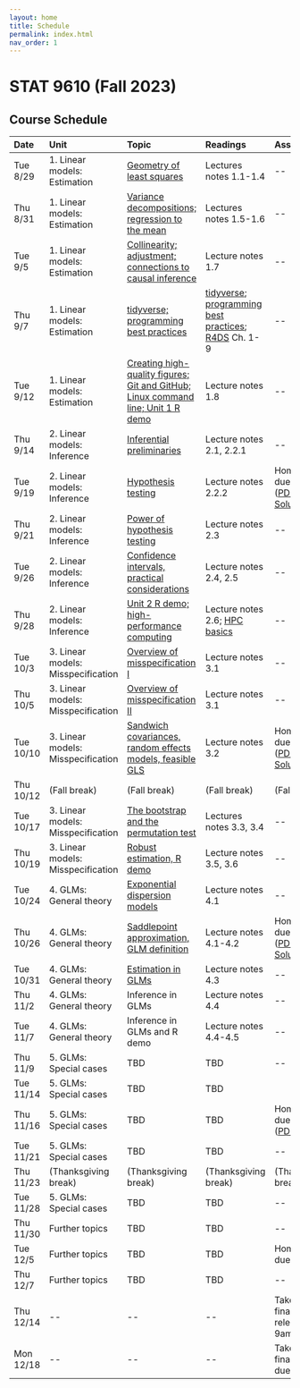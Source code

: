 ```yaml
---
layout: home
title: Schedule
permalink: index.html
nav_order: 1
---
```


# STAT 9610 (Fall 2023)

## Course Schedule

Date | Unit | Topic | Readings | Assignments
:---|:---|:---|:---|:---
Tue 8/29 | 1. Linear models: Estimation | [Geometry of least squares](https://upenn.hosted.panopto.com/Panopto/Pages/Viewer.aspx?id=fcdb9509-6a0e-4e2e-bb68-b04400e9b49e) | Lectures notes 1.1-1.4 | --
Thu 8/31 | 1. Linear models: Estimation | [Variance decompositions; regression to the mean](https://upenn.hosted.panopto.com/Panopto/Pages/Viewer.aspx?id=26fa8d54-e4bf-4d4b-8690-b04401172f63) | Lectures notes 1.5-1.6 | --
Tue 9/5 | 1. Linear models: Estimation | [Collinearity; adjustment; connections to causal inference](https://upenn.hosted.panopto.com/Panopto/Pages/Viewer.aspx?id=f4303309-6dfc-4b41-ae17-b06f0101f8f7) | Lecture notes 1.7 | --
Thu 9/7 | 1. Linear models: Estimation | [tidyverse; programming best practices](https://upenn.hosted.panopto.com/Panopto/Pages/Viewer.aspx?id=dea1451d-a793-4263-9bc4-b074013f203e) | [tidyverse](https://katsevich-teaching.github.io/stat-9610-fall-2023/assets/crash_course_tidyverse.pdf); [programming best practices](https://ekatsevi.github.io/files/best-programming-practices.pdf); [R4DS](https://r4ds.hadley.nz/) Ch. 1-9  | --
Tue 9/12 | 1. Linear models: Estimation | [Creating high-quality figures; Git and GitHub; Linux command line; Unit 1 R demo](https://upenn.hosted.panopto.com/Panopto/Pages/Viewer.aspx?id=9511c953-0000-4af2-a2ff-b05b00d995d1) | Lecture notes 1.8 | --
Thu 9/14 | 2. Linear models: Inference | 	[Inferential preliminaries](https://upenn.hosted.panopto.com/Panopto/Pages/Viewer.aspx?id=ca349ad2-9eec-40db-b05f-b07a004490d4) | Lecture notes 2.1, 2.2.1 | --
Tue 9/19 | 2. Linear models: Inference | 	[Hypothesis testing](https://upenn.hosted.panopto.com/Panopto/Pages/Viewer.aspx?id=d589a287-630f-4717-a7f6-b07b01269ae2) | Lecture notes 2.2.2 | Homework 1 due at 10am ([PDF](https://katsevich-teaching.github.io/stat-9610-fall-2023/assets/homework-1.pdf); [GitHub](https://classroom.github.com/a/KzuAkNWE); [Solutions](https://canvas.upenn.edu/courses/1741629/files/folder/Homework%20Solutions?preview=125057323))
Thu 9/21 | 2. Linear models: Inference | [Power of hypothesis testing](https://upenn.hosted.panopto.com/Panopto/Pages/Viewer.aspx?id=3dcf2b2d-219d-48e1-a161-b08200ea389a) | Lecture notes 2.3 | --
Tue 9/26 | 2. Linear models: Inference | [Confidence intervals, practical considerations](https://upenn.hosted.panopto.com/Panopto/Pages/Viewer.aspx?id=164d2ca5-b95d-4590-90c1-b08800ec3cfa) | Lecture notes 2.4, 2.5 | --
Thu 9/28 | 2. Linear models: Inference | [Unit 2 R demo; high-performance computing](https://upenn.hosted.panopto.com/Panopto/Pages/Viewer.aspx?id=d7ea92ad-e962-4f5b-917c-b08b00cddb81) | Lecture notes 2.6; [HPC basics](https://ekatsevi.github.io/statistical-computing/hpc-basics.html) | --
Tue 10/3 | 3. Linear models: Misspecification | [Overview of misspecification I](https://upenn.hosted.panopto.com/Panopto/Pages/Viewer.aspx?id=b71f214b-2b9a-402a-9d94-b04301403141) | Lecture notes 3.1 | --
Thu 10/5 | 3. Linear models: Misspecification | [Overview of misspecification II](https://upenn.hosted.panopto.com/Panopto/Pages/Viewer.aspx?id=ad1531b6-acb9-430a-9eec-b091014d76ab) | Lecture notes 3.1  | --
Tue 10/10 | 3. Linear models: Misspecification | [Sandwich covariances, random effects models, feasible GLS](https://upenn.hosted.panopto.com/Panopto/Pages/Viewer.aspx?id=2a431425-1f27-4877-8402-b09300fda659) | Lecture notes 3.2 | Homework 2 due at 10am ([PDF](https://katsevich-teaching.github.io/stat-9610-fall-2023/assets/homework-2.pdf); [GitHub](https://classroom.github.com/a/ScMuFdoo); [Solutions](https://canvas.upenn.edu/courses/1741629/files/folder/Homework%20Solutions?preview=127031495))
Thu 10/12 | (Fall break) | (Fall break) | (Fall break) | (Fall break)
Tue 10/17 | 3. Linear models: Misspecification | [The bootstrap and the permutation test](https://upenn.hosted.panopto.com/Panopto/Pages/Viewer.aspx?id=7ea65731-2fd5-4760-8e9e-b09901221425) | Lectures notes 3.3, 3.4 | --
Thu 10/19 | 3. Linear models: Misspecification | [Robust estimation, R demo](https://upenn.hosted.panopto.com/Panopto/Pages/Viewer.aspx?id=109e0836-48d2-4d86-a042-b09a015abb4f) | Lecture notes 3.5, 3.6 | --
Tue 10/24 | 4. GLMs: General theory | [Exponential dispersion models](https://upenn.hosted.panopto.com/Panopto/Pages/Viewer.aspx?id=a255e6d4-b335-4b9c-9606-b09f0132abe4) | Lecture notes 4.1 | --
Thu 10/26 | 4. GLMs: General theory | [Saddlepoint approximation, GLM definition](https://upenn.hosted.panopto.com/Panopto/Pages/Viewer.aspx?id=7769bc5c-823f-4e3a-996b-b0a100f7e273) | Lecture notes 4.1-4.2 | Homework 3 due at 10am ([PDF](https://katsevich-teaching.github.io/stat-9610-fall-2023/assets/homework-3.pdf); [GitHub](https://classroom.github.com/a/0LnBtUAf); [Solutions](https://canvas.upenn.edu/courses/1741629/files/folder/Homework%20Solutions?preview=127031567))
Tue 10/31 | 4. GLMs: General theory | [Estimation in GLMs](https://upenn.hosted.panopto.com/Panopto/Pages/Viewer.aspx?id=ce13fd18-14ee-4322-ad74-b0a100fdc642) | Lecture notes 4.3 | --
Thu 11/2 | 4. GLMs: General theory | Inference in GLMs | Lecture notes 4.4 | --
Tue 11/7 | 4. GLMs: General theory | Inference in GLMs and R demo | Lecture notes 4.4-4.5 | --
Thu 11/9 | 5. GLMs: Special cases | TBD | TBD | --
Tue 11/14 | 5. GLMs: Special cases | TBD | TBD | 
Thu 11/16 | 5. GLMs: Special cases | TBD | TBD | Homework 4 due at 9pm ([PDF](https://katsevich-teaching.github.io/stat-9610-fall-2023/assets/homework-4.pdf); [GitHub](https://classroom.github.com/a/aXBmuTzc))
Tue 11/21 | 5. GLMs: Special cases | TBD | TBD | --
Thu 11/23 | (Thanksgiving break) | (Thanksgiving break) | (Thanksgiving break) | (Thanksgiving break)
Tue 11/28 | 5. GLMs: Special cases | TBD | TBD | --
Thu 11/30 | Further topics | TBD | TBD | --
Tue 12/5 | Further topics | TBD | TBD | Homework 5 due at 10am
Thu 12/7 | Further topics | TBD | TBD | --
Thu 12/14 | -- | -- | -- | Take-home final exam released at 9am
Mon 12/18 | -- | -- | -- | Take-home final exam due at 9pm.
